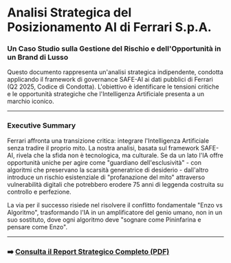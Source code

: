 # Analisi Strategica del Posizionamento AI di Ferrari S.p.A.
### Un Caso Studio sulla Gestione del Rischio e dell'Opportunità in un Brand di Lusso

Questo documento rappresenta un'analisi strategica indipendente, condotta applicando il framework di governance SAFE-AI ai dati pubblici di Ferrari (Q2 2025, Codice di Condotta). L'obiettivo è identificare le tensioni critiche e le opportunità strategiche che l'Intelligenza Artificiale presenta a un marchio iconico.

---

### Executive Summary

Ferrari affronta una transizione critica: integrare l'Intelligenza Artificiale senza tradire il proprio mito. La nostra analisi, basata sul framework SAFE-AI, rivela che la sfida non è tecnologica, ma culturale. Se da un lato l'IA offre opportunità uniche per agire come "guardiano dell'esclusività" - con algoritmi che preservano la scarsità generatrice di desiderio - dall'altro introduce un rischio esistenziale di "profanazione del mito" attraverso vulnerabilità digitali che potrebbero erodere 75 anni di leggenda costruita su controllo e perfezione.

La via per il successo risiede nel risolvere il conflitto fondamentale "Enzo vs Algoritmo", trasformando l'IA in un amplificatore del genio umano, non in un suo sostituto, dove ogni algoritmo deve "sognare come Pininfarina e pensare come Enzo".

---

### ➡️ **[Consulta il Report Strategico Completo (PDF)](./Report_Ferrari_AI_FINALE.pdf)**

